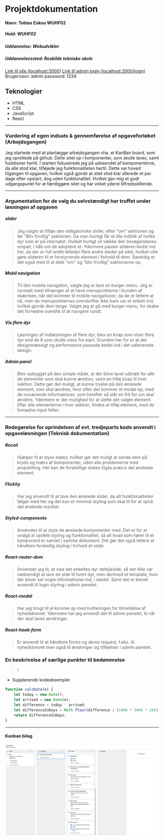 # Projektdokumentation

#### Navn: Tobias Eskou WUHF02

##### Hold: WUHF02

##### Uddannelse: Webudvikler

##### Uddannelsessted: Roskilde tekniske skole

[Link til site (localhost:3000)](http://localhost:3000/)
[Link til admin login (localhost:2000/login)](http://localhost:2000/login)
Brugernavn: admin
password: 1234

## Teknologier

-   HTML
-   CSS
-   JavaScript
-   React

---

### Vurdering af egen indsats & gennemførelse af opgaveforløbet (Arbejdsgangen)

Jeg startede med at planlægge arbejdsgangen vha. et KanBan board, som jeg oprettede på github. Delte sitet op i komponenter, som skulle laves, samt funktioner hertil. I starten fokuserede jeg på udseendet af komponenterne, da alle stod klar, tilføjede jeg funktionaliteten hertil.
Dette var hoved tilgangen til opgaven, hvilket også gjorde at sitet stod klar allerede et par dage efter opstart, dog uden funktionalitet.
Hvilket gav mig et godt udgangspunkt for at færdiggøre sitet og har virket yderst tilfredsstillende.

---

### Argumentation for de valg du selvstændigt har truffet under løsningen af opgaven

##### slider

> Jeg valgte at tilføje den obligatoriske slider, efter "om" sektionen og før "Bliv frivillig" sektionen. Da man hurtigt får et lille indblik af hvilke dyr som er på internatet. Hvilket hurtigt vil vække den besøgendenes empati, i håb om de adoptere et.
> Ydermere passer slideren bedst ind her, da der er full width billeder flere andre steder på sitet, hvilket ville gøre slideren til et forstyrrende element i forhold til dem.
> Samtidig er det også med til at dele "om" og "bliv frivillig" sektionerne op.

##### Mobil navigation

> Til den mobile navigation, valgte jeg at lave en burger menu. Jeg er normalt mest tilhænger af at have menupunkterne i bunden af skærmen, når det kommer til mobile navigationer, da de er lettere at nå, men da menupunkternes overskrifter ikke bare var et enkelt ord, hvilket gjorde dem lange. Valgte jeg at gå med burger menu, for skabe det fornødne overblik til at navigere rundt.

##### Vis flere dyr

> Løsningen af indlæsningen af flere dyr, blev en knap som viser flere dyr end de 8 som skulle vises fra start.
> Grunden her for er at det designmæssigt og performance passede bedst ind i det udleverede design.

##### Admin panel

> Blev opbygget på den simple måde, at der blive lavet udtræk for alle de elementer som skal kunne ændres, samt en tilføj knap til hver sektion.
> Dette gør det muligt, at kunne trykke på den ønskede element, som skal ændres, hvor efter der kommer et modal op, med de nuværende informationer, som herefter så står en frit for om skal ændres.
> Ydermere er der mulighed for at slette det valgte element.
> Efter alle elementerne i hver sektion, findes et tilføj element, med de fornødne input felter.

---

### Redegørelse for oprindelsen af evt. tredjeparts kode anvendt i opgaveløsningen (Teknisk dokumentation)

##### Recoil

> Hjælper til at styre states, hvilket gør det muligt at sende dem på kryds og tværs af komponenter, uden alle problemerne med propdrilling.
> Her kan de forskellige states tilgås præcis det ønskede element.

##### Flickity

> Har jeg anvendt til at lave den ønskede slider, da alt funktionaliteten følger med her og det kun er minimal styling som skal til for at opnå det ønskede resultat.

##### Styled-components

> Anvendes til at style de ønskede komponenter med. Det er for at undgå at opdele styling og funktionalitet, så alt hvad som hører til et komponent er samlet i samme dokument.
> Det gør det også lettere at håndtere forskellig styling i forhold et state.

##### React-router-dom

> Anvender jeg til, at vise det enkeltes dyr detaljeside, så det ikke var nødvendigt at lave en side til hvert dyr, men derimod et template, hvor der bliver sat nogle informationer ind, i stedet.
> Samt det er blevet anvendt til login styring i admin panelet.

##### React-modal

> Har jeg brugt til at komme op med kvitteringen for tilmeldelse af nyhedsbrevet. Ydermere har jeg anvendt det til admin panelet, til når der skal laves ændringer.

##### React-hook-form

> Er anvendt til at håndtere forms og deres request, f.eks. til nyhedsbrevet men også til ændringer og tilføjelser i admin panelet.

### En beskrivelse af særlige punkter til bedømmelse

> !

-   Supplerende kodeeksempler

```js
function calcDate(e) {
	let today = new Date();
	let arrived = new Date(e);
	let difference = today - arrived;
	let differenceInDays = Math.floor(difference / (1000 * 3600 * 24));
	return differenceInDays;
}
```

---

#### Kanban bilag

![Kanban](./src/assets/kanban.png)
